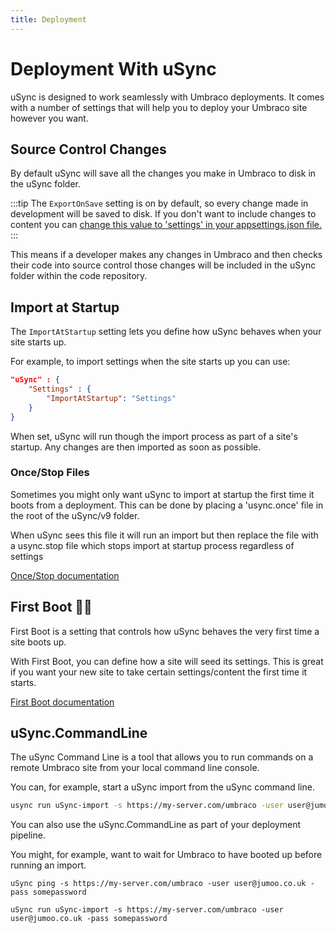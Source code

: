```yaml
---
title: Deployment
---
```

# Deployment With uSync

uSync is designed to work seamlessly with Umbraco deployments. It comes with a number of settings that will help you to deploy your Umbraco site however you want. 

## Source Control Changes
By default uSync will save all the changes you make in Umbraco to disk in the uSync folder.

:::tip 
The `ExportOnSave` setting is on by default, so every change made in development will be saved to disk. If you don't want to include changes to content you can [change this value to 'settings' in your appsettings.json file.](../reference/config)
:::

This means if a developer makes any changes in Umbraco and then checks their code into source control those changes will be included in the uSync folder within the code repository.

## Import at Startup

The `ImportAtStartup` setting lets you define how uSync behaves when your site starts up.

For example, to import settings when the site starts up you can use: 

```json
"uSync" : {
    "Settings" : {
        "ImportAtStartup": "Settings"
    }
}
```

When set, uSync will run though the import process as part of a site's startup. Any changes are then imported as soon as possible.

### Once/Stop Files 
Sometimes you might only want uSync to import at startup the first time it boots from a deployment. This can be done by placing a 'usync.once' file in the root of the uSync/v9 folder. 

When uSync sees this file it will run an import but then replace the file with a usync.stop file which stops import at startup process regardless of settings

[Once/Stop documentation](../reference/Fundementals/once)

## First Boot 🥇🥾
First Boot is a setting that controls how uSync behaves the very first time a site boots up.

With First Boot, you can define how a site will seed its settings. This is great if you want your new site to take certain settings/content the first time it starts. 

[First Boot documentation](../reference/Fundementals/firstboot)

## uSync.CommandLine

The uSync Command Line is a tool that allows you to run commands on a remote Umbraco site from your local command line console. 

You can, for example, start a uSync import from the uSync command line. 

```bash
usync run uSync-import -s https://my-server.com/umbraco -user user@jumoo.co.uk -pass somepassword 
```

You can also use the uSync.CommandLine as part of your deployment pipeline. 

You might, for example, want to wait for Umbraco to have booted up before running an import. 

```
uSync ping -s https://my-server.com/umbraco -user user@jumoo.co.uk -pass somepassword 

uSync run uSync-import -s https://my-server.com/umbraco -user user@jumoo.co.uk -pass somepassword 
```




